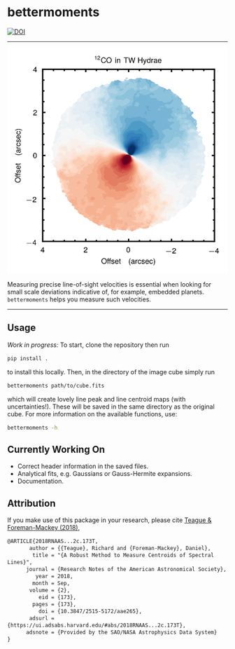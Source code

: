 # bettermoments

[![DOI](https://zenodo.org/badge/DOI/10.5281/zenodo.1419754.svg)](https://doi.org/10.5281/zenodo.1419754)

---

![TW Hydrae](docs/TWHya.png)

Measuring precise line-of-sight velocities is essential when looking for small scale deviations indicative of, for example, embedded planets. `bettermoments` helps you measure such velocities.

---

## Usage

_Work in progress:_ To start, clone the repository then run

```bash
pip install .
```

to install this locally. Then, in the directory of the image cube simply run

```bash
bettermoments path/to/cube.fits
```

which will create lovely line peak and line centroid maps (with uncertainties!). These will be saved in the same directory as the original cube. For more information on the available functions, use:

```bash
bettermoments -h
```

## Currently Working On

* Correct header information in the saved files.
* Analytical fits, e.g. Gaussians or Gauss-Hermite expansions.
* Documentation.

## Attribution

If you make use of this package in your research, please cite [Teague & Foreman-Mackey (2018)](https://arxiv.org/abs/1809.10295),

```
@ARTICLE{2018RNAAS...2c.173T,
       author = {{Teague}, Richard and {Foreman-Mackey}, Daniel},
        title = "{A Robust Method to Measure Centroids of Spectral Lines}",
      journal = {Research Notes of the American Astronomical Society},
         year = 2018,
        month = Sep,
       volume = {2},
          eid = {173},
        pages = {173},
          doi = {10.3847/2515-5172/aae265},
       adsurl = {https://ui.adsabs.harvard.edu/#abs/2018RNAAS...2c.173T},
      adsnote = {Provided by the SAO/NASA Astrophysics Data System}
}
```
